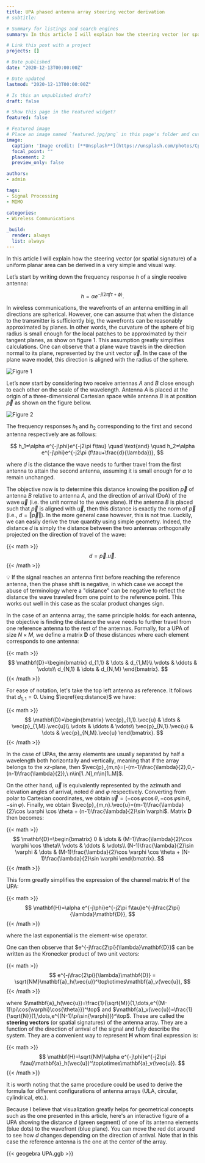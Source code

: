 ```yaml
---
title: UPA phased antenna array steering vector derivation
# subtitle:

# Summary for listings and search engines
summary: In this article I will explain how the steering vector (or spatial signature) of a uniform planar area can be derived in a very simple and visual way.

# Link this post with a project
projects: []

# Date published
date: "2020-12-13T00:00:00Z"

# Date updated
lastmod: "2020-12-13T00:00:00Z"

# Is this an unpublished draft?
draft: false

# Show this page in the Featured widget?
featured: false

# Featured image
# Place an image named `featured.jpg/png` in this page's folder and customize its options here.
image:
  caption: 'Image credit: [**Unsplash**](https://unsplash.com/photos/CpkOjOcXdUY)'
  focal_point: ""
  placement: 2
  preview_only: false

authors:
- admin

tags:
- Signal Processing
- MIMO

categories:
- Wireless Communications
 
_build:
  render: always
  list: always
---
```


In this article I will explain how the steering vector (or spatial signature) of a uniform planar area can be derived in a very simple and visual way.

Let’s start by writing down the frequency response $h$ of a single receive antenna:

$$
h = \alpha e^{-j(2\pi f\tau + \phi)}.
$$

In wireless communications, the wavefronts of an antenna emitting in all directions are spherical. However, one can assume that when the distance to the transmitter is sufficiently big, the wavefronts can be reasonably approximated by planes. In other words, the curvature of the sphere of big radius is small enough for the local patches to be approximated by their tangent planes, as show on figure 1. This assumption greatly simplifies calculations. One can observe that a plane wave travels in the direction normal to its plane, represented by the unit vector $\vec{u}$. In the case of the plane wave model, this direction is aligned with the radius of the sphere.

![Figure 1](plane_wave_assumption.svg "The plane wave assumption holds for receivers at a great distance from the transmitter.")

Let’s now start by considering two receive antennas $A$ and $B$ close enough to each other on the scale of the wavelength. Antenna $A$ is placed at the origin of a three-dimensional Cartesian space while antenna $B$ is at position $\vec{p}$ as shown on the figure bellow.

![Figure 2](two_antennas.svg "")

The frequency responses $h_1$ and $h_2$ corresponding to the first and second antenna respectively are as follows:

$$
h_1=\alpha e^{-j\phi}e^{-j2\pi f\tau} \quad \text{and} \quad h_2=\alpha e^{-j\phi}e^{-j2\pi (f\tau+\frac{d}{\lambda})},
$$

where $d$ is the distance the wave needs to further travel from the first antenna to attain the second antenna, assuming it is small enough for $\alpha$ to remain unchanged.

The objective now is to determine this distance knowing the position $\vec{p}$ of antenna $B$ relative to antenna $A$, and the direction of arrival (DoA) of the wave $\vec{u}$ (i.e. the unit normal to the wave plane). If the antenna $B$ is placed such that $\vec{p}$ is aligned with $\vec{u}$, then this distance is exactly the norm of $\vec{p}$ (i.e., $d=\Vert\vec{p}\Vert$). In the more general case however, this is not true. Luckily, we can easily derive the true quantity using simple geometry. Indeed, the distance $d$ is simply the distance between the two antennas orthogonally projected on the direction of travel of the wave:

{{< math >}}
$$
\begin{equation}
d = \vec{p}.\vec{u}.
\label{eq:distance}
\end{equation}
$$
{{< /math >}}

<aside>
💡 If the signal reaches an antenna first before reaching the reference antenna, then the phase shift is negative, in which case we accept the abuse of terminology where a "distance" can be negative to reflect the distance the wave traveled from one point to the reference point. This works out well in this case as the scalar product changes sign.
</aside>

In the case of an antenna array, the same principle holds: for each antenna, the objective is finding the distance the wave needs to further travel from one reference antenna to the rest of the antennas. Formally, for a UPA of size $N\times M$, we define a matrix $\mathbf{D}$ of those distances where each element corresponds to one antenna:

{{< math >}}
$$
\mathbf{D}=\begin{bmatrix} 
    d_{1,1} & \dots  & d_{1,M}\\
    \vdots & \ddots & \vdots\\
    d_{N,1} & \dots  & d_{N,M} 
    \end{bmatrix}.
$$
{{< /math >}}

For ease of notation, let's take the top left antenna as reference. It follows that $d_{1,1}=0$. Using $\eqref{eq:distance}$ we have:

{{< math >}}
$$
\mathbf{D}=\begin{bmatrix} 
    \vec{p}_{1,1}.\vec{u} & \dots  & \vec{p}_{1,M}.\vec{u}\\
    \vdots & \ddots & \vdots\\
    \vec{p}_{N,1}.\vec{u} & \dots  & \vec{p}_{N,M}.\vec{u} 
    \end{bmatrix}.
$$
{{< /math >}}

In the case of UPAs, the array elements are usually separated by half a wavelength both horizontally and vertically, meaning that if the array belongs to the $xz$-plane, then $\vec{p}_{m,n}=(-(m-1)\frac{\lambda}{2},0,-(n-1)\frac{\lambda}{2}),\ n\in[1..N],m\in[1..M]$.

On the other hand, $\vec{u}$ is equivalently represented by the azimuth and elevation angles of arrival, noted $\theta$ and $\varphi$ respectively. Converting from polar to Cartesian coordinates, we obtain $\vec{u}=(-\cos{\varphi}\cos{\theta},-\cos{\varphi}\sin{\theta},-\sin{\varphi})$. Finally, we obtain $\vec{p}_{m,n}.\vec{u}=(m-1)\frac{\lambda}{2}\cos \varphi \cos \theta + (n-1)\frac{\lambda}{2}\sin \varphi\$. Matrix $\mathbf{D}$ then becomes:

{{< math >}}
$$
\mathbf{D}=\begin{bmatrix} 
    0 & \dots  & (M-1)\frac{\lambda}{2}\cos \varphi \cos \theta\\
    \vdots & \ddots & \vdots\\
    (N-1)\frac{\lambda}{2}\sin \varphi & \dots  & (M-1)\frac{\lambda}{2}\cos \varphi \cos \theta + (N-1)\frac{\lambda}{2}\sin \varphi 
    \end{bmatrix}.
$$
{{< /math >}}

This form greatly simplifies the expression of the channel matrix $\mathbf{H}$ of the UPA:

{{< math >}}
$$
\mathbf{H}=\alpha e^{-j\phi}e^{-j2\pi f\tau}e^{-j\frac{2\pi}{\lambda}\mathbf{D}},
$$
{{< /math >}}

where the last exponential is the element-wise operator.

One can then observe that $e^{-j\frac{2\pi}{\lambda}\mathbf{D}}$ can be written as the Kronecker product of two unit vectors:

{{< math >}}
$$
e^{-j\frac{2\pi}{\lambda}\mathbf{D}} = \sqrt{NM}\mathbf{a}_h(\vec{u})^\top\otimes\mathbf{a}_v(\vec{u}),
$$
{{< /math >}}

where $\mathbf{a}_h(\vec{u})=\frac{1}{\sqrt{M}}(1,\dots,e^{(M-1)\pi\cos{\varphi}\cos{\theta}})^\top$ and $\mathbf{a}_v(\vec{u})=\frac{1}{\sqrt{N}}(1,\dots,e^{(N-1)\pi\sin{\varphi}})^\top$. These are called the **steering vectors** (or spatial signatures) of the antenna array. They are a function of the direction of arrival of the signal and fully describe the system. They are a convenient way to represent $\mathbf{H}$ whom final expression is:

{{< math >}}
$$
\mathbf{H}=\sqrt{NM}\alpha e^{-j\phi}e^{-j2\pi f\tau}\mathbf{a}_h(\vec{u})^\top\otimes\mathbf{a}_v(\vec{u}).
$$
{{< /math >}}

It is worth noting that the same procedure could be used to derive the formula for different configurations of antenna arrays (ULA, circular, cylindrical, etc.).

Because I believe that visualization greatly helps for geometrical concepts such as the one presented in this article, here's an interactive figure of a UPA showing the distance $d$ (green segment) of one of its antenna elements (blue dots) to the wavefront (blue plane). You can move the red dot around to see how $d$ changes depending on the direction of arrival. Note that in this case the reference antenna is the one at the center of the array.

{{< geogebra UPA.ggb >}}